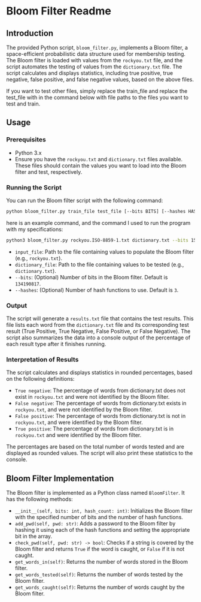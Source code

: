 # Bloom Filter Readme

## Introduction
The provided Python script, `bloom_filter.py`, implements a Bloom filter, a space-efficient probabilistic data structure used for membership testing. The Bloom filter is loaded with values from the `rockyou.txt` file, and the script automates the testing of values from the `dictionary.txt` file. The script calculates and displays statistics, including true positive, true negative, false positive, and false negative values, based on the above files.

If you want to test other files, simply replace the train_file and replace the test_file with in the command below with file paths to the files you want to test and train. 

## Usage

### Prerequisites
- Python 3.x
- Ensure you have the `rockyou.txt` and `dictionary.txt` files available. These files should contain the values you want to load into the Bloom filter and test, respectively.

### Running the Script
You can run the Bloom filter script with the following command:

```bash
python bloom_filter.py train_file test_file [--bits BITS] [--hashes HASHES]
```

here is an example command, and the command I used to run the program with my specifications:

```bash
python3 bloom_filter.py rockyou.ISO-8859-1.txt dictionary.txt --bits 150000000 --hashes 5
```

- `input_file`: Path to the file containing values to populate the Bloom filter (e.g., `rockyou.txt`).
- `dictionary_file`: Path to the file containing values to be tested (e.g., `dictionary.txt`).
- `--bits`: (Optional) Number of bits in the Bloom filter. Default is `134190817`.
- `--hashes`: (Optional) Number of hash functions to use. Default is `3`.

### Output
The script will generate a `results.txt` file that contains the test results. This file lists each word from the `dictionary.txt` file and its corresponding test result (True Positive, True Negative, False Positive, or False Negative).
The script also summarizes the data into a console output of the percentage of each result type after it finishes running.

### Interpretation of Results
The script calculates and displays statistics in rounded percentages, based on the following definitions:

- `True negative`: The percentage of words from dictionary.txt does not exist in `rockyou.txt` and were not identified by the Bloom filter.
- `False negative`: The percentage of words from dictionary.txt exists in `rockyou.txt`, and were not identified by the Bloom filter.
- `False positive`: The percentage of words from dictionary.txt is not in `rockyou.txt`, and were identified by the Bloom filter.
- `True positive`: The percentage of words from dictionary.txt is in `rockyou.txt` and were identified by the Bloom filter.

The percentages are based on the total number of words tested and are displayed as rounded values. The script will also print these statistics to the console.

## Bloom Filter Implementation
The Bloom filter is implemented as a Python class named `BloomFilter`. It has the following methods:

- `__init__(self, bits: int, hash_count: int)`: Initializes the Bloom filter with the specified number of bits and the number of hash functions.
- `add_pwd(self, pwd: str)`: Adds a password to the Bloom filter by hashing it using each of the hash functions and setting the appropriate bit in the array.
- `check_pwd(self, pwd: str) -> bool`: Checks if a string is covered by the Bloom filter and returns `True` if the word is caught, or `False` if it is not caught.
- `get_words_in(self)`: Returns the number of words stored in the Bloom filter.
- `get_words_tested(self)`: Returns the number of words tested by the Bloom filter.
- `get_words_caught(self)`: Returns the number of words caught by the Bloom filter.
